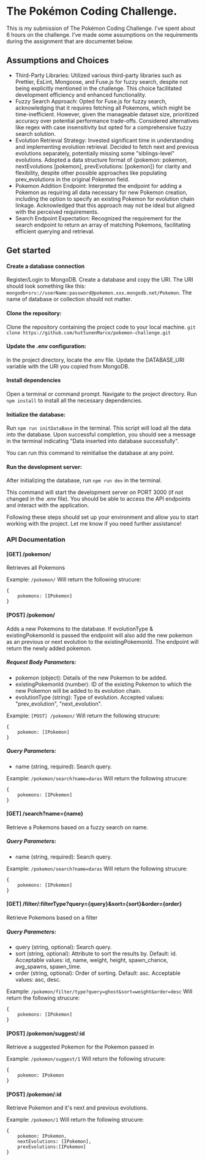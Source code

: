 # The Pokémon Coding Challenge.

This is my submission of The Pokémon Coding Challenge. I’ve spent about 6 hours on the challenge. I’ve made some assumptions on the requirements during the assignment that are documentet below.

## Assumptions and Choices

- Third-Party Libraries: Utilized various third-party libraries such as Prettier, EsLint, Mongoose, and Fuse.js for fuzzy search, despite not being explicitly mentioned in the challenge. This choice facilitated development efficiency and enhanced functionality.
- Fuzzy Search Approach: Opted for Fuse.js for fuzzy search, acknowledging that it requires fetching all Pokemons, which might be time-inefficient. However, given the manageable dataset size, prioritized accuracy over potential performance trade-offs. Considered alternatives like regex with case insensitivity but opted for a comprehensive fuzzy search solution.
- Evolution Retrieval Strategy: Invested significant time in understanding and implementing evolution retrieval. Decided to fetch next and previous evolutions separately, potentially missing some "siblings-level" evolutions. Adopted a data structure format of {pokemon: pokemon, nextEvolutions [pokemon], prevEvolutions: [pokemon]} for clarity and flexibility, despite other possible approaches like populating prev_evolutions in the original Pokemon field.
- Pokemon Addition Endpoint: Interpreted the endpoint for adding a Pokemon as requiring all data necessary for new Pokemon creation, including the option to specify an existing Pokemon for evolution chain linkage. Acknowledged that this approach may not be ideal but aligned with the perceived requirements.
- Search Endpoint Expectation: Recognized the requirement for the search endpoint to return an array of matching Pokemons, facilitating efficient querying and retrieval.

## Get started

#### Create a database connection

Register/Login to MongoDB. Create a database and copy the URI. The URI should look something like this: `mongodb+srv://userName:password@pokemon.xxx.mongodb.net/Pokemon`. The name of database or collection should not matter.

#### Clone the repository:

Clone the repository containing the project code to your local machine. `git clone https://github.com/huttunenMarco/pokemon-challenge.git`

#### Update the .env configuration:

In the project directory, locate the .env file.
Update the DATABASE_URI variable with the URI you copied from MongoDB.

#### Install dependencies

Open a terminal or command prompt.
Navigate to the project directory.
Run `npm install` to install all the necessary dependencies.

#### Initialize the database:

Run `npm run initDataBase` in the terminal. This script will load all the data into the database.
Upon successful completion, you should see a message in the terminal indicating "Data inserted into database successfully".

You can run this command to reinitialise the database at any point.

#### Run the development server:

After initializing the database, run `npm run dev` in the terminal.

This command will start the development server on PORT 3000 (if not changed in the .env file).
You should be able to access the API endpoints and interact with the application.

Following these steps should set up your environment and allow you to start working with the project. Let me know if you need further assistance!

### API Documentation

#### [GET] /pokemon/

Retrieves all Pokemons

Example: `/pokemon/`
Will return the following strucure:

```
{
    pokemons: [IPokemon]
}
```

#### [POST] /pokemon/

Adds a new Pokemons to the database.
If evolutionType & existingPokemonId is passed the endpoint will also add the new pokemon as an previous or next evolution to the existingPokemonId.
The endpoint will return the newly added pokemon.

##### Request Body Parameters:

- pokemon (object): Details of the new Pokemon to be added.
- existingPokemonId (number): ID of the existing Pokemon to which the new Pokemon will be added to its evolution chain.
- evolutionType (string): Type of evolution. Accepted values: "prev_evolution", "next_evolution".

Example: `[POST] /pokemon/`
Will return the following strucure:

```
{
    pokemon: [IPokemon]
}
```

##### Query Parameters:

- name (string, required): Search query.

Example: `/pokemon/search?name=daras`
Will return the following strucure:

```
{
    pokemons: [IPokemon]
}
```

#### [GET] /search?name={name}

Retrieve a Pokemons based on a fuzzy search on name.

##### Query Parameters:

- name (string, required): Search query.

Example: `/pokemon/search?name=daras`
Will return the following strucure:

```
{
    pokemons: [IPokemon]
}
```

#### [GET] /filter/:filterType?query={query}&sort={sort}&order={order}

Retrieve Pokemons based on a filter

##### Query Parameters:

- query (string, optional): Search query.
- sort (string, optional): Attribute to sort the results by. Default: id. Acceptable values: id, name, weight, height, spawn_chance, avg_spawns, spawn_time.
- order (string, optional): Order of sorting. Default: asc. Acceptable values: asc, desc.

Example: `/pokemon/filter/type?query=ghost&sort=weight&order=desc`
Will return the following strucure:

```
{
    pokemons: [IPokemon]
}
```

#### [POST] /pokemon/suggest/:id

Retrieve a suggested Pokemon for the Pokemon passed in

Example: `/pokemon/suggest/1`
Will return the following strucure:

```
{
    pokemon: IPokemon
}
```

#### [POST] /pokemon/:id

Retrieve Pokemon and it's next and previous evolutions.

Example: `/pokemon/1`
Will return the following strucure:

```
{
    pokemon: IPokemon,
    nextEvolutions: [IPokemon],
    prevEvolutions:[IPokemon]
}
```
